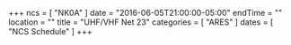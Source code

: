 +++
ncs = [ "NK0A" ]
date = "2016-06-05T21:00:00-05:00"
endTime = ""
location = ""
title = "UHF/VHF Net 23"
categories = [ "ARES" ]
dates = [ "NCS Schedule" ]
+++
